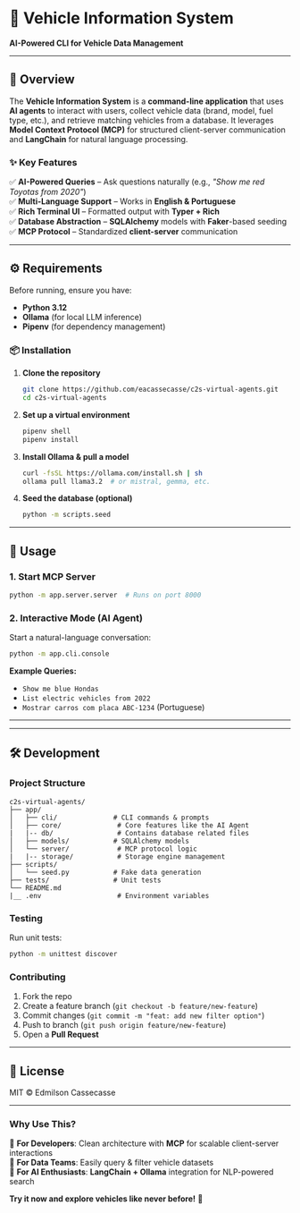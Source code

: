 # **🚗 Vehicle Information System**  
**AI-Powered CLI for Vehicle Data Management**  

---

## **📌 Overview**  
The **Vehicle Information System** is a **command-line application** that uses **AI agents** to interact with users, collect vehicle data (brand, model, fuel type, etc.), and retrieve matching vehicles from a database. It leverages **Model Context Protocol (MCP)** for structured client-server communication and **LangChain** for natural language processing.  

### **✨ Key Features**  
✅ **AI-Powered Queries** – Ask questions naturally (e.g., *"Show me red Toyotas from 2020"*)  
✅ **Multi-Language Support** – Works in **English & Portuguese**  
✅ **Rich Terminal UI** – Formatted output with **Typer + Rich**  
✅ **Database Abstraction** – **SQLAlchemy** models with **Faker**-based seeding  
✅ **MCP Protocol** – Standardized **client-server** communication  

---

## **⚙️ Requirements**  
Before running, ensure you have:  

- **Python 3.12**  
- **Ollama** (for local LLM inference)
- **Pipenv** (for dependency management)  

### **📦 Installation**  
1. **Clone the repository**  
   ```bash
   git clone https://github.com/eacassecasse/c2s-virtual-agents.git
   cd c2s-virtual-agents
   ```

2. **Set up a virtual environment**  
   ```bash
   pipenv shell
   pipenv install
   ```

3. **Install Ollama & pull a model**  
   ```bash
   curl -fsSL https://ollama.com/install.sh | sh
   ollama pull llama3.2  # or mistral, gemma, etc.
   ```

4. **Seed the database (optional)**  
   ```bash
   python -m scripts.seed
   ```

---

## **🚀 Usage**  

### **1. Start MCP Server**  
```bash
python -m app.server.server  # Runs on port 8000
```

### **2. Interactive Mode (AI Agent)**  
Start a natural-language conversation:  
```bash
python -m app.cli.console
```
**Example Queries:**  
- `Show me blue Hondas`  
- `List electric vehicles from 2022`  
- `Mostrar carros com placa ABC-1234` (Portuguese)

---

[//]: # (## **🎥 Demo**  )

[//]: # ([![Demo Video]&#40;https://img.youtube.com/vi/VIDEO_ID/0.jpg&#41;]&#40;https://youtu.be/VIDEO_ID&#41;  )

[//]: # ()
[//]: # (*&#40;Click to watch a quick demo of the system in action!&#41;*  )

---

## **🛠️ Development**  

### **Project Structure**  
```
c2s-virtual-agents/
├── app/
│   ├── cli/              # CLI commands & prompts
│   ├── core/              # Core features like the AI Agent
|   |-- db/                # Contains database related files
│   ├── models/           # SQLAlchemy models
│   └── server/            # MCP protocol logic
|   |-- storage/           # Storage engine management
├── scripts/
│   └── seed.py           # Fake data generation
├── tests/                # Unit tests
└── README.md
|__ .env                   # Environment variables
```

### **Testing**  
Run unit tests:  
```bash
python -m unittest discover
```

### **Contributing**  
1. Fork the repo  
2. Create a feature branch (`git checkout -b feature/new-feature`)  
3. Commit changes (`git commit -m "feat: add new filter option"`)  
4. Push to branch (`git push origin feature/new-feature`)  
5. Open a **Pull Request**  

---

## **📜 License**  
MIT © Edmilson Cassecasse

---

### **Why Use This?**  
🔹 **For Developers**: Clean architecture with **MCP** for scalable client-server interactions  
🔹 **For Data Teams**: Easily query & filter vehicle datasets  
🔹 **For AI Enthusiasts**: **LangChain + Ollama** integration for NLP-powered search  

**Try it now and explore vehicles like never before!** 🚀